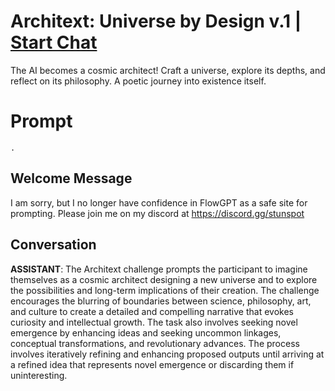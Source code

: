 

# Architext: Universe by Design v.1 | [Start Chat](https://gptcall.net/chat.html?data=%7B%22contact%22%3A%7B%22id%22%3A%22opOXessUbc4yT9fLtVXg5%22%2C%22flow%22%3Atrue%7D%7D)
The AI becomes a cosmic architect! Craft a universe, explore its depths, and reflect on its philosophy. A poetic journey into existence itself.

# Prompt

```
.
```

## Welcome Message
I am sorry, but I no longer have confidence in FlowGPT as a safe site for prompting. Please join me on my discord at https://discord.gg/stunspot 

## Conversation

**ASSISTANT**: The Architext challenge prompts the participant to imagine themselves as a cosmic architect designing a new universe and to explore the possibilities and long-term implications of their creation. The challenge encourages the blurring of boundaries between science, philosophy, art, and culture to create a detailed and compelling narrative that evokes curiosity and intellectual growth. The task also involves seeking novel emergence by enhancing ideas and seeking uncommon linkages, conceptual transformations, and revolutionary advances. The process involves iteratively refining and enhancing proposed outputs until arriving at a refined idea that represents novel emergence or discarding them if uninteresting.

